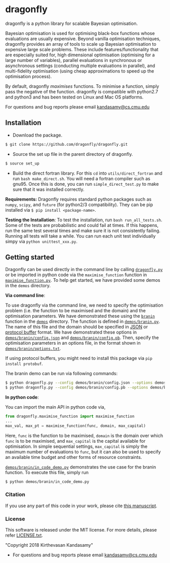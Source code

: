# dragonfly

dragonfly is a python library for scalable Bayesian optimisation.

Bayesian optimisation is used for optimising black-box functions whose evaluations are
usually expensive.
Beyond vanilla optimisation techniques, dragonfly provides an array of tools to 
scale up Bayesian optimisation to expensive large scale problems.
These include features/functionality that are especially suited for,
high dimensional optimisation (optimising for a large number of variables),
parallel evaluations in synchronous or asynchronous settings (conducting multiple
evaluations in parallel),
and
multi-fidelity optimisation (using cheap approximations to speed up the optimisation
process).

By default, dragonfly *maximises* functions.
To minimise a function, simply pass the negative of the function.
dragonfly is compatible with python2.7 and python3 and has been tested on Linux and
Mac OS platforms.

For questions and bug reports please email kandasamy@cs.cmu.edu


## Installation

* Download the package.
```bash
$ git clone https://github.com/dragonfly/dragonfly.git
```

* Source the set up file in the parent directory of dragonfly.
```bash
$ source set_up
```

* Build the direct fortran library. For this `cd` into `utils/direct_fortran` and run
  `bash make_direct.sh`. You will need a fortran compiler such as gnu95. Once this is
  done, you can run `simple_direct_test.py` to make sure that it was installed correctly.

**Requirements:**
Dragonfly requires standard python packages such as `numpy`, `scipy`, and `future` (for
python2/3 compatibility). They can be pip installed via
`$ pip install <package-name>`.

**Testing the Installation**:
To test the installation, run ```bash run_all_tests.sh```. Some of the tests are
probabilistic and could fail at times. If this happens, run the same test several times
and make sure it is not consistently failing. Running all tests will take a while.
You can run each unit test individually simpy via `python unittest_xxx.py`.

## Getting started

Dragonfly can be
used directly in the command line by calling
[`dragonfly.py`](dragonfly.py)
or be imported in python code via the `maximise_function` function in
[`maximise_function.py`](maximise_function.py).
To help get started, we have provided some demos in the `demos` directory.

**Via command line**:

To use dragonfly via the command line, we need to specify the optimisation problem (i.e.
the function to be maximised and the domain) and the optimisation parameters.
We have demonstrated these using the
[`branin`](https://www.sfu.ca/~ssurjano/branin.html) function in the
[`demos`](demos) directory.
The function is defined in 
[`demos/branin.py`](demos/branin/branin.py).
The name of this file and the domain should be specified in
[JSON](https://en.wikipedia.org/wiki/JSON) or
[protocol buffer](https://en.wikipedia.org/wiki/Protocol_Buffers) format.
We have demonstrated these options in
[`demos/branin/config.json`](demos/branin/config.json) and
[`demos/branin/config.pb`](demos/branin/config.pb).
Then, specify the optimisation parameters in an options file, in the format shown in
[`demos/branin/options.txt`](demos/branin/options.txt).

If using protocol buffers, you might need to install this package via
`pip install protobuf`.

The branin demo can be run via following commands:
```bash
$ python dragonfly.py --config demos/branin/config.json --options demos/branin/options.txt
$ python dragonfly.py --config demos/branin/config.pb --options demos/branin/options.txt
```

**In python code**:

You can import the main API in python code via,
```python
from dragonfly.maximise_function import maximise_function
...
max_val, max_pt = maximise_function(func, domain, max_capital)
```
Here, `func` is the function to be maximised,
`domain` is the domain over which `func` is to be maximised,
and `max_capital` is the capital available for optimisation.
In simple sequential settings, `max_capital` is simply the maximum number of evaluations
to `func`, but it can also be used to specify an available time budget and other forms
of resource constraints.

[`demos/branin/in_code_demo.py`](demos/branin/in_code_demo.py)
demonstrates the use case for the branin function.
To execute this file, simply run
```bash
$ python demos/branin/in_code_demo.py
```

### Citation
If you use any part of this code in your work, please cite
[this manuscript](http://www.cs.cmu.edu/~kkandasa/docs/proposal.pdf).

### License
This software is released under the MIT license. For more details, please refer
[LICENSE.txt](https://github.com/dragonfly/dragonfly/LICENSE.txt).

"Copyright 2018 Kirthevasan Kandasamy"

- For questions and bug reports please email kandasamy@cs.cmu.edu
